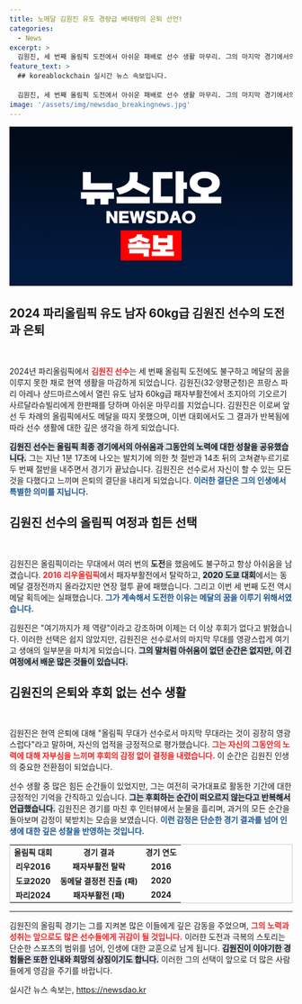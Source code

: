 ```yaml
---
title: 노메달 김원진 유도 경량급 베테랑의 은퇴 선언!
categories:
  - News
excerpt: >
  김원진, 세 번째 올림픽 도전에서 아쉬운 패배로 선수 생활 마무리. 그의 마지막 경기에서의 눈물과 고백이 많은 이들의 마음을 울린다.
feature_text: >
  ## koreablockchain 실시간 뉴스 속보입니다.

  김원진, 세 번째 올림픽 도전에서 아쉬운 패배로 선수 생활 마무리. 그의 마지막 경기에서의 눈물과 고백이 많은 이들의 마음을 울린다.
image: '/assets/img/newsdao_breakingnews.jpg'
---
```


<p><img src="/assets/img/newsdao_breakingnews.jpg" alt="koreablockchain 속보" /></p>

<h2 data-ke-size="size26">2024 파리올림픽 유도 남자 60kg급 김원진 선수의 도전과 은퇴</h2>

<p data-ke-size="size16">&nbsp;</p>

<p>2024년 파리올림픽에서 <b><span style="color: #ee2323;">김원진 선수</span></b>는 세 번째 올림픽 도전에도 불구하고 메달의 꿈을 이루지 못한 채로 현역 생활을 마감하게 되었습니다. 김원진(32·양평군청)은 프랑스 파리 아레나 샹드마르스에서 열린 유도 남자 60kg급 패자부활전에서 조지아의 기오르기 사르달라슈빌리에게 한판패를 당하며 아쉬운 마무리를 지었습니다. 김원진은 이로써 앞선 두 차례의 올림픽에서도 메달을 따지 못했으며, 이번 대회에서도 그 결과가 반복됨에 따라 선수 생활에 대한 깊은 생각을 하게 되었습니다.</p>

<p><b><span style="background-color: #21538527;">김원진 선수는 올림픽 최종 경기에서의 아쉬움과 그동안의 노력에 대한 성찰을 공유했습니다.</span></b> 그는 지난 1분 17초에 나오는 발치기에 의한 첫 절반과 14초 뒤의 고쳐곁누르기로 두 번째 절반을 내주면서 경기가 끝났습니다. 김원진은 선수로서 자신이 할 수 있는 모든 것을 다했다고 느끼며 은퇴의 결단을 내리게 되었습니다. <b><span style="color: #1a5490;">이러한 결단은 그의 인생에서 특별한 의미를 지닙니다.</span></b></p>

<h2 data-ke-size="size26">김원진 선수의 올림픽 여정과 힘든 선택</h2>

<p data-ke-size="size16">&nbsp;</p>

<p>김원진은 올림픽이라는 무대에서 여러 번의 <b>도전</b>을 했음에도 불구하고 항상 아쉬움을 남겼습니다. <b><span style="color: #ee2323;">2016 리우올림픽</span></b>에서 패자부활전에서 탈락하고, <b><span style="background-color: #21538527;">2020 도쿄 대회</span></b>에서는 동메달 결정전까지 올라갔지만 연장 혈투 끝에 패했습니다. 그리고 이번 세 번째 도전 역시 메달 획득에는 실패했습니다. <b><span style="color: #1a5490;">그가 계속해서 도전한 이유는 메달의 꿈을 이루기 위해서였습니다.</span></b></p>

<p>김원진은 "여기까지가 제 역량"이라고 강조하며 이제는 더 이상 후회가 없다고 밝혔습니다. 이러한 선택은 쉽지 않았지만, 김원진은 선수로서의 마지막 무대를 영광스럽게 여기고 생애의 일부분을 마치게 되었습니다. <b><span style="background-color: #21538527;">그의 말처럼 아쉬움이 없던 순간은 없지만, 이 긴 여정에서 배운 많은 것들이 있습니다.</span></b></p>

<h2 data-ke-size="size26">김원진의 은퇴와 후회 없는 선수 생활</h2>

<p data-ke-size="size16">&nbsp;</p>

<p>김원진은 현역 은퇴에 대해 "올림픽 무대가 선수로서 마지막 무대라는 것이 굉장히 영광스럽다"라고 말하며, 자신의 업적을 긍정적으로 평가했습니다. <b><span style="color: #ee2323;">그는 자신의 그동안의 노력에 대해 자부심을 느끼며 후회의 감정 없이 결정을 내렸습니다.</span></b> 이 순간은 김원진 인생의 중요한 전환점이 되었습니다.</p>

<p>선수 생활 중 많은 힘든 순간들이 있었지만, 그는 여전히 국가대표로 활동한 기간에 대한 긍정적인 기억을 간직하고 있습니다. <b><span style="background-color: #21538527;">그는 후회하는 순간이 떠오르지 않는다고 반복해서 언급했습니다.</span></b> 김원진은 경기를 마친 후 인터뷰에서 눈물을 흘리며, 과거의 모든 순간을 돌아보며 감정이 북받치는 모습을 보였습니다. <b><span style="color: #1a5490;">이런 감정은 단순한 경기 결과를 넘어 인생에 대한 깊은 성찰을 반영하는 것입니다.</span></b></p>

<table style="width: 100%; border-collapse: collapse; border: 1px solid #ccc;">
    <tr>
        <td style="text-align: center; height: 17px;"><b>올림픽 대회</b></td>
        <td style="text-align: center; height: 17px;"><b>경기 결과</b></td>
        <td style="text-align: center; height: 17px;"><b>경기 연도</b></td>
    </tr>
    <tr>
        <td style="text-align: center; height: 17px;"><b>리우2016</b></td>
        <td style="text-align: center; height: 17px;"><b>패자부활전 탈락</b></td>
        <td style="text-align: center; height: 17px;"><b>2016</b></td>
    </tr>
    <tr>
        <td style="text-align: center; height: 17px;"><b>도쿄2020</b></td>
        <td style="text-align: center; height: 17px;"><b>동메달 결정전 진출 (패)</b></td>
        <td style="text-align: center; height: 17px;"><b>2020</b></td>
    </tr>
    <tr>
        <td style="text-align: center; height: 17px;"><b>파리2024</b></td>
        <td style="text-align: center; height: 17px;"><b>패자부활전 (패)</b></td>
        <td style="text-align: center; height: 17px;"><b>2024</b></td>
    </tr>
</table>

<hr />

<p>김원진의 올림픽 경기는 그를 지켜본 많은 이들에게 깊은 감동을 주었으며, <b><span style="color: #ee2323;">그의 노력과 성취는 앞으로도 많은 선수들에게 귀감이 될 것입니다.</span></b> 이러한 도전과 극복의 스토리는 단순한 스포츠의 범위를 넘어, 인생에 대한 교훈으로 남게 됩니다. <b><span style="background-color: #21538527;">김원진이 이야기한 경험들은 또한 인내와 희망의 상징이기도 합니다.</span></b> 이러한 그의 선택이 앞으로 더 많은 사람들에게 영감을 주기를 바랍니다.</p>
실시간 뉴스 속보는, <a href="https://newsdao.kr" rel="dofollow">https://newsdao.kr</a>


